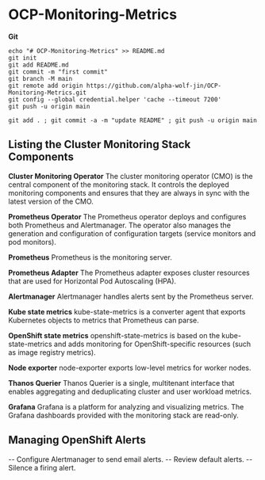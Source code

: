 # OCP-Monitoring-Metrics

**Git**
```
echo "# OCP-Monitoring-Metrics" >> README.md
git init
git add README.md
git commit -m "first commit"
git branch -M main
git remote add origin https://github.com/alpha-wolf-jin/OCP-Monitoring-Metrics.git
git config --global credential.helper 'cache --timeout 7200'
git push -u origin main

git add . ; git commit -a -m "update README" ; git push -u origin main
```

## Listing the Cluster Monitoring Stack Components

**Cluster Monitoring Operator**
The cluster monitoring operator (CMO) is the central component of the monitoring stack. It controls the deployed monitoring components and ensures that they are always in sync with the latest version of the CMO.

**Prometheus Operator**
The Prometheus operator deploys and configures both Prometheus and Alertmanager. The operator also manages the generation and configuration of configuration targets (service monitors and pod monitors).

**Prometheus**
Prometheus is the monitoring server.

**Prometheus Adapter**
The Prometheus adapter exposes cluster resources that are used for Horizontal Pod Autoscaling (HPA).

**Alertmanager**
Alertmanager handles alerts sent by the Prometheus server.

**Kube state metrics**
kube-state-metrics is a converter agent that exports Kubernetes objects to metrics that Prometheus can parse.

**OpenShift state metrics**
openshift-state-metrics is based on the kube-state-metrics and adds monitoring for OpenShift-specific resources (such as image registry metrics).

**Node exporter**
node-exporter exports low-level metrics for worker nodes.

**Thanos Querier**
Thanos Querier is a single, multitenant interface that enables aggregating and deduplicating cluster and user workload metrics.

**Grafana**
Grafana is a platform for analyzing and visualizing metrics. The Grafana dashboards provided with the monitoring stack are read-only.

## Managing OpenShift Alerts

--    Configure Alertmanager to send email alerts.
--    Review default alerts.
--    Silence a firing alert.
